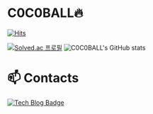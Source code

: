 # C0C0BALL🔥
[![Hits](https://hits.seeyoufarm.com/api/count/incr/badge.svg?url=https%3A%2F%2Fgithub.com%2FC0C0BALL&count_bg=%23888888&title_bg=%23000000&icon=&icon_color=%23701EC4&title=hits&edge_flat=false)](https://hits.seeyoufarm.com)

[![Solved.ac 프로필](http://mazassumnida.wtf/api/generate_badge?boj=sdkup1317)](https://solved.ac/sdkup1317) ![C0C0BALL's GitHub stats](https://github-readme-stats.vercel.app/api?username=C0C0BALL&show_icons=true&theme=radical)

# 📫 Contacts
[![Tech Blog Badge](https://img.shields.io/badge/-Tech%20Blog-black?logo=github&link=https://coco-ball.tistory.com)](https://coco-ball.tistory.com)
